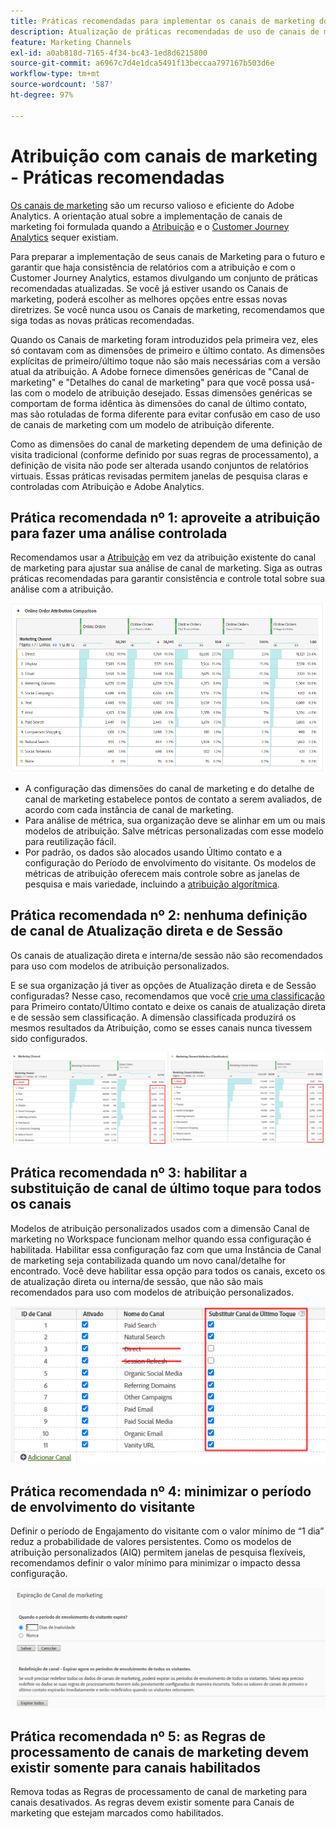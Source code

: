 ```yaml
---
title: Práticas recomendadas para implementar os canais de marketing do Adobe Analytics
description: Atualização de práticas recomendadas de uso de canais de marketing com a atribuição e o Customer Journey Analytics
feature: Marketing Channels
exl-id: a0ab818d-7165-4f34-bc43-1ed8d6215800
source-git-commit: a6967c7d4e1dca5491f13beccaa797167b503d6e
workflow-type: tm+mt
source-wordcount: '587'
ht-degree: 97%

---
```


# Atribuição com canais de marketing - Práticas recomendadas

[Os canais de marketing](/help/components/c-marketing-channels/c-getting-started-mchannel.md) são um recurso valioso e eficiente do Adobe Analytics. A orientação atual sobre a implementação de canais de marketing foi formulada quando a [Atribuição](/help/analyze/analysis-workspace/attribution/overview.md) e o [Customer Journey Analytics](https://experienceleague.adobe.com/docs/analytics-platform/using/cja-usecases/marketing-channels.html?lang=pt-BR#cja-usecases) sequer existiam.

Para preparar a implementação de seus canais de Marketing para o futuro e garantir que haja consistência de relatórios com a atribuição e com o Customer Journey Analytics, estamos divulgando um conjunto de práticas recomendadas atualizadas. Se você já estiver usando os Canais de marketing, poderá escolher as melhores opções entre essas novas diretrizes. Se você nunca usou os Canais de marketing, recomendamos que siga todas as novas práticas recomendadas.

Quando os Canais de marketing foram introduzidos pela primeira vez, eles só contavam com as dimensões de primeiro e último contato. As dimensões explícitas de primeiro/último toque não são mais necessárias com a versão atual da atribuição. A Adobe fornece dimensões genéricas de &quot;Canal de marketing&quot; e &quot;Detalhes do canal de marketing&quot; para que você possa usá-las com o modelo de atribuição desejado. Essas dimensões genéricas se comportam de forma idêntica às dimensões do canal de último contato, mas são rotuladas de forma diferente para evitar confusão em caso de uso de canais de marketing com um modelo de atribuição diferente.

Como as dimensões do canal de marketing dependem de uma definição de visita tradicional (conforme definido por suas regras de processamento), a definição de visita não pode ser alterada usando conjuntos de relatórios virtuais. Essas práticas revisadas permitem janelas de pesquisa claras e controladas com Atribuição e Adobe Analytics.

## Prática recomendada nº 1: aproveite a atribuição para fazer uma análise controlada

Recomendamos usar a [Atribuição](/help/analyze/analysis-workspace/attribution/overview.md) em vez da atribuição existente do canal de marketing para ajustar sua análise de canal de marketing. Siga as outras práticas recomendadas para garantir consistência e controle total sobre sua análise com a atribuição.

![](assets/attribution.png)

* A configuração das dimensões do canal de marketing e do detalhe de canal de marketing estabelece pontos de contato a serem avaliados, de acordo com cada instância de canal de marketing.
* Para análise de métrica, sua organização deve se alinhar em um ou mais modelos de atribuição. Salve métricas personalizadas com esse modelo para reutilização fácil.
* Por padrão, os dados são alocados usando Último contato e a configuração do Período de envolvimento do visitante. Os modelos de métricas de atribuição oferecem mais controle sobre as janelas de pesquisa e mais variedade, incluindo a [atribuição algorítmica](/help/analyze/analysis-workspace/attribution/algorithmic.md#analysis-workspace).

## Prática recomendada nº 2: nenhuma definição de canal de Atualização direta e de Sessão

Os canais de atualização direta e interna/de sessão não são recomendados para uso com modelos de atribuição personalizados.

E se sua organização já tiver as opções de Atualização direta e de Sessão configuradas? Nesse caso, recomendamos que você [crie uma classificação](/help/admin/tools/manage-rs/edit-settings/marketing-channels/classifications-mchannel.md) para Primeiro contato/Último contato e deixe os canais de atualização direta e de sessão sem classificação. A dimensão classificada produzirá os mesmos resultados da Atribuição, como se esses canais nunca tivessem sido configurados.

![](assets/direct-session-refresh.png)

## Prática recomendada nº 3: habilitar a substituição de canal de último toque para todos os canais

Modelos de atribuição personalizados usados com a dimensão Canal de marketing no Workspace funcionam melhor quando essa configuração é habilitada. Habilitar essa configuração faz com que uma Instância de Canal de marketing seja contabilizada quando um novo canal/detalhe for encontrado. Você deve habilitar essa opção para todos os canais, exceto os de atualização direta ou interna/de sessão, que não são mais recomendados para uso com modelos de atribuição personalizados.

![](assets/override.png)

## Prática recomendada nº 4: minimizar o período de envolvimento do visitante

Definir o período de Engajamento do visitante com o valor mínimo de “1 dia” reduz a probabilidade de valores persistentes. Como os modelos de atribuição personalizados (AIQ) permitem janelas de pesquisa flexíveis, recomendamos definir o valor mínimo para minimizar o impacto dessa configuração.

![](assets/expiration.png)

## Prática recomendada nº 5: as Regras de processamento de canais de marketing devem existir somente para canais habilitados

Remova todas as Regras de processamento de canal de marketing para canais desativados. As regras devem existir somente para Canais de marketing que estejam marcados como habilitados.
